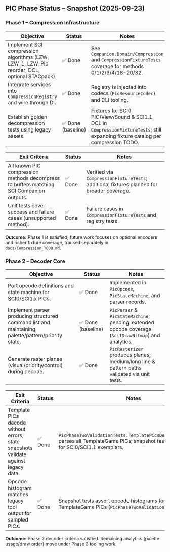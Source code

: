 ## PIC Phase Status – Snapshot (2025-09-23)

### Phase 1 – Compression Infrastructure

| Objective | Status | Notes |
|-----------|--------|-------|
| Implement SCI compression algorithms (LZW, LZW_1, LZW_Pic reorder, DCL, optional STACpack). | ✅ Done | See `Companion.Domain/Compression` and `CompressionFixtureTests` coverage for methods 0/1/2/3/4/18-20/32. |
| Integrate services into `CompressionRegistry` and wire through DI. | ✅ Done | Registry is injected into codecs (`PicResourceCodec`) and CLI tooling. |
| Establish golden decompression tests using legacy assets. | ✅ Done (baseline) | Fixtures for SCI0 PIC/View/Sound & SCI1.1 DCL in `CompressionFixtureTests`; still expanding fixture catalog per compression TODO. |

| Exit Criteria | Status | Notes |
|---------------|--------|-------|
| All known PIC compression methods decompress to buffers matching SCI Companion outputs. | ✅ Done | Verified via `CompressionFixtureTests`; additional fixtures planned for broader coverage. |
| Unit tests cover success and failure cases (unsupported method). | ✅ Done | Failure cases in `CompressionFixtureTests` and registry tests. |

**Outcome:** Phase 1 is satisfied; future work focuses on optional encoders and richer fixture coverage, tracked separately in `docs/Compression_TODO.md`.

### Phase 2 – Decoder Core

| Objective | Status | Notes |
|-----------|--------|-------|
| Port opcode definitions and state machine for SCI0/SCI1.x PICs. | ✅ Done | Implemented in `PicOpcode`, `PicStateMachine`, and parser records. |
| Implement parser producing structured command list and maintaining palette/pattern/priority state. | ✅ Done (baseline) | `PicParser` & `PicStateMachine`; pending: extended opcode coverage (`Sci1DrawBitmap`) and analytics. |
| Generate raster planes (visual/priority/control) during decode. | ✅ Done | `PicRasterizer` produces planes; medium/long line & pattern paths validated via unit tests. |

| Exit Criteria | Status | Notes |
|---------------|--------|-------|
| Template PICs decode without errors; state snapshots validate against legacy data. | ✅ Done | `PicPhaseTwoValidationTests.TemplatePicsDecodeWithoutErrors` parses all TemplateGame PICs; snapshot tests lock final state for SCI0/SCI1.1 exemplars. |
| Opcode histogram matches legacy tool output for sampled PICs. | ✅ Done | Snapshot tests assert opcode histograms for representative TemplateGame PICs (`PicPhaseTwoValidationTests`). |

**Outcome:** Phase 2 decoder criteria satisfied. Remaining analytics (palette usage/draw order) move under Phase 3 tooling work.

